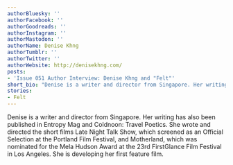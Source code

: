 ```yaml
---
authorBluesky: ''
authorFacebook: ''
authorGoodreads: ''
authorInstagram: ''
authorMastodon: ''
authorName: Denise Khng
authorTumblr: ''
authorTwitter: ''
authorWebsite: http://denisekhng.com/
posts:
- 'Issue 051 Author Interview: Denise Khng and "Felt"'
short_bio: "Denise is a writer and director from Singapore. Her writing has also been published in Entropy Mag and Coldnoon: Travel Poetics. She wrote and directed the short films Late Night Talk Show, which screened as an Official Selection at the Portland Film Festival, and Motherland, which was nominated for the Mela Hudson Award at the 23rd FirstGlance Film Festival in Los Angeles. She is developing her first feature film."
stories:
- Felt
---
```


Denise is a writer and director from Singapore. Her writing has also been published in Entropy Mag and Coldnoon: Travel Poetics. She wrote and directed the short films Late Night Talk Show, which screened as an Official Selection at the Portland Film Festival, and Motherland, which was nominated for the Mela Hudson Award at the 23rd FirstGlance Film Festival in Los Angeles. She is developing her first feature film.